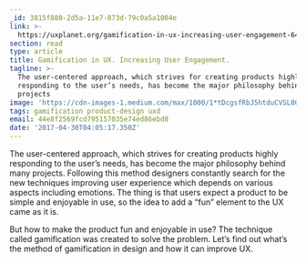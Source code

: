 ```yaml
---
_id: 3815f880-2d5a-11e7-873d-79c0a5a1004e
link: >-
  https://uxplanet.org/gamification-in-ux-increasing-user-engagement-6437cbf702aa
section: read
type: article
title: Gamification in UX. Increasing User Engagement.
tagline: >-
  The user-centered approach, which strives for creating products highly
  responding to the user’s needs, has become the major philosophy behind many
  projects
image: 'https://cdn-images-1.medium.com/max/1000/1*tDcgsfRbJ5htduCVSL0GUw.png'
tags: gamification product-design uxd
email: 44e8f2569fcd795157035e74ed86ebd8
date: '2017-04-30T04:05:17.350Z'
---
```

The user-centered approach, which strives for creating products highly responding to the user’s needs, has become the major philosophy behind many projects. Following this method designers constantly search for the new techniques improving user experience which depends on various aspects including emotions. The thing is that users expect a product to be simple and enjoyable in use, so the idea to add a “fun” element to the UX came as it is.

But how to make the product fun and enjoyable in use? The technique called gamification was created to solve the problem. Let’s find out what’s the method of gamification in design and how it can improve UX.
